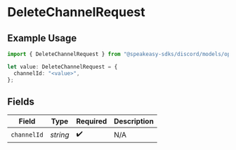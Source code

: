# DeleteChannelRequest

## Example Usage

```typescript
import { DeleteChannelRequest } from "@speakeasy-sdks/discord/models/operations";

let value: DeleteChannelRequest = {
  channelId: "<value>",
};
```

## Fields

| Field              | Type               | Required           | Description        |
| ------------------ | ------------------ | ------------------ | ------------------ |
| `channelId`        | *string*           | :heavy_check_mark: | N/A                |